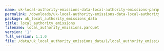 ```yaml
---
name: uk-local-authority-emissions-data-local-authority-emissions-parquet
permalink: /downloads/uk-local-authority-emissions-data-local-authority-emissions-parquet/1
package: uk_local_authority_emissions_data
title: local_authority_emissions
filename: local_authority_emissions.parquet
version: '1'
full_version: 1.1.0
file: /data/uk_local_authority_emissions_data/1/local_authority_emissions.parquet
---
```

